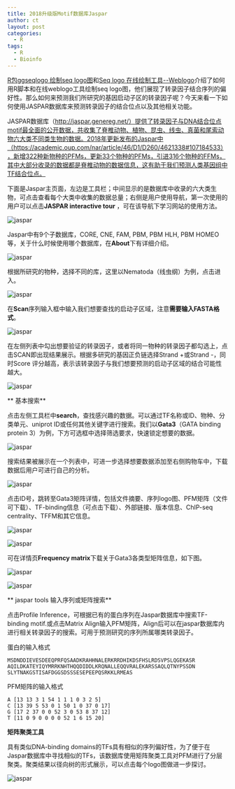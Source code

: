 ```yaml
---
title: 2018升级版Motif数据库Jaspar
author: ct
layout: post
categories:
  - R
tags:
  - R
  - Bioinfo
---
```


[R包ggseqlogo 绘制seq logo图](https://mp.weixin.qq.com/s/W346MWTZv6N_iuSPzBZn6w)和[Seq logo 在线绘制工具--Weblogo](https://mp.weixin.qq.com/s/PTaA1IR5yhIpK9EFAk5iVQ)介绍了如何用R脚本和在线weblogo工具绘制seq logo图，他们展现了转录因子结合序列的偏好性。那么如何来预测我们所研究的基因启动子区的转录因子呢？今天来看一下如何使用JASPAR数据库来预测转录因子的结合位点以及其他相关功能。

JASPAR数据库（http://jaspar.genereg.net/）提供了转录因子与DNA结合位点motif最全面的公开数据，共收集了脊椎动物、植物、昆虫、线虫、真菌和尾索动物六大类不同类生物的数据。2018年更新发布的Jaspar中（https://academic.oup.com/nar/article/46/D1/D260/4621338#107184533），新增322种新物种的PFMs，更新33个物种的PFMs，引进316个物种的FFMs，其中大部分收录的数据都是脊椎动物的数据信息，这有助于我们预测人类基因组中TF结合位点。

下面是Jaspar主页面，左边是工具栏；中间显示的是数据库中收录的六大类生物，可点击查看每个大类中收集的数据总量；右侧是用户使用导航，第一次使用的用户可以点击**JASPAR interactive tour** ，可在该导航下学习网站的使用方法。

![jaspar](http://www.ehbio.com/ehbio_resource/jaspar/jaspar_home.png)

Jaspar中有9个子数据库，CORE, CNE, FAM, PBM, PBM HLH, PBM HOMEO等，关于什么时候使用哪个数据库，在**About**下有详细介绍。

![jaspar](http://www.ehbio.com/ehbio_resource/jaspar/jaspar_browse.png)

根据所研究的物种，选择不同的库，这里以Nematoda（线虫纲）为例，点击进入。

![jaspar](http://www.ehbio.com/ehbio_resource/jaspar/jaspar_browse_search1.png)

在**Scan**序列输入框中输入我们想要查找的启动子区域，注意**需要输入FASTA格式**。

![jaspar](http://www.ehbio.com/ehbio_resource/jaspar/jaspar_browse_search2.png)

在左侧列表中勾出想要验证的转录因子，或者将同一物种的转录因子都勾选上，点击SCAN即出现结果展示。根据多研究的基因正负链选择Strand +或Strand -，同时Score 评分越高，表示该转录因子与我们想要预测的启动子区域的结合可能性越大。

![jaspar](http://www.ehbio.com/ehbio_resource/jaspar/jaspar_browse_search3.png)


** 基本搜索**

点击左侧工具栏中**search**，查找感兴趣的数据。可以通过TF名称或ID、物种、分类单元、uniprot ID或任何其他关键字进行搜索。我们以**Gata3**（GATA binding protein 3）为例，下方可选框中选择筛选要求，快速锁定想要的数据。

![jaspar](http://www.ehbio.com/ehbio_resource/jaspar/jaspar_search.png)

搜索结果被展示在一个列表中，可进一步选择想要数据添加至右侧购物车中，下载数据后用户可进行自己的分析。

![jaspar](http://www.ehbio.com/ehbio_resource/jaspar/jaspar_search_found.png)

点击ID号，跳转至Gata3矩阵详情，包括文件摘要、序列logo图、PFM矩阵（文件可下载）、TF-binding信息（可点击下载）、外部链接、版本信息、ChIP-seq centrality、TFFM和其它信息。

![jaspar](http://www.ehbio.com/ehbio_resource/jaspar/jaspar_search_summary1.png)

![jaspar](http://www.ehbio.com/ehbio_resource/jaspar/jaspar_search_summary2.png)

可在详情页**Frequency matrix**下载关于Gata3各类型矩阵信息，如下图。

![jaspar](http://www.ehbio.com/ehbio_resource/jaspar/jaspar_pfm.png)

![jaspar](http://www.ehbio.com/ehbio_resource/jaspar/jaspar_meme.png)


** jaspar tools 输入序列或矩阵搜索**

点击Profile Inference，可根据已有的蛋白序列在Jaspar数据库中搜索TF-binding motif.或点击Matrix Align输入PFM矩阵，Align后可以在jaspar数据库内进行相关转录因子的搜索。可用于预测研究的序列所属哪类转录因子。

蛋白的输入格式
```
MSDNDDIEVESDEEQPRFQSAADKRAHHNALERKRRDHIKDSFHSLRDSVPSLQGEKASR
AQILDKATEYIQYMRRKNHTHQQDIDDLKRQNALLEQQVRALEKARSSAQLQTNYPSSDN
SLYTNAKGSTISAFDGGSDSSSESEPEEPQSRKKLRMEAS
```

PFM矩阵的输入格式
```
A [13 13 3 1 54 1 1 1 0 3 2 5]
C [13 39 5 53 0 1 50 1 0 37 0 17]
G [17 2 37 0 0 52 3 0 53 8 37 12]
T [11 0 9 0 0 0 0 52 1 6 15 20]
```


**矩阵聚类工具**

具有类似DNA-binding domains的TFs具有相似的序列偏好性，为了便于在Jaspar数据库中寻找相似的TFs，该数据库使用矩阵聚类工具对PFM进行了分层聚类。聚类结果以径向树的形式展示，可以点击每个logo图做进一步探讨。

![jaspar](http://www.ehbio.com/ehbio_resource/jaspar/jaspar_cluster.png)



